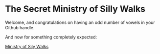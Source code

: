# The Secret Ministry of Silly Walks

Welcome, and congratulations on having an odd number of vowels in your Github handle. 

And now for something completely expected:


[Ministry of Sily Walks](https://www.youtube.com/watch?v=IqhlQfXUk7w)


